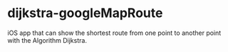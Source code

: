 # dijkstra-googleMapRoute
iOS app that can show the shortest route from one point to another point with the Algorithm Dijkstra.
